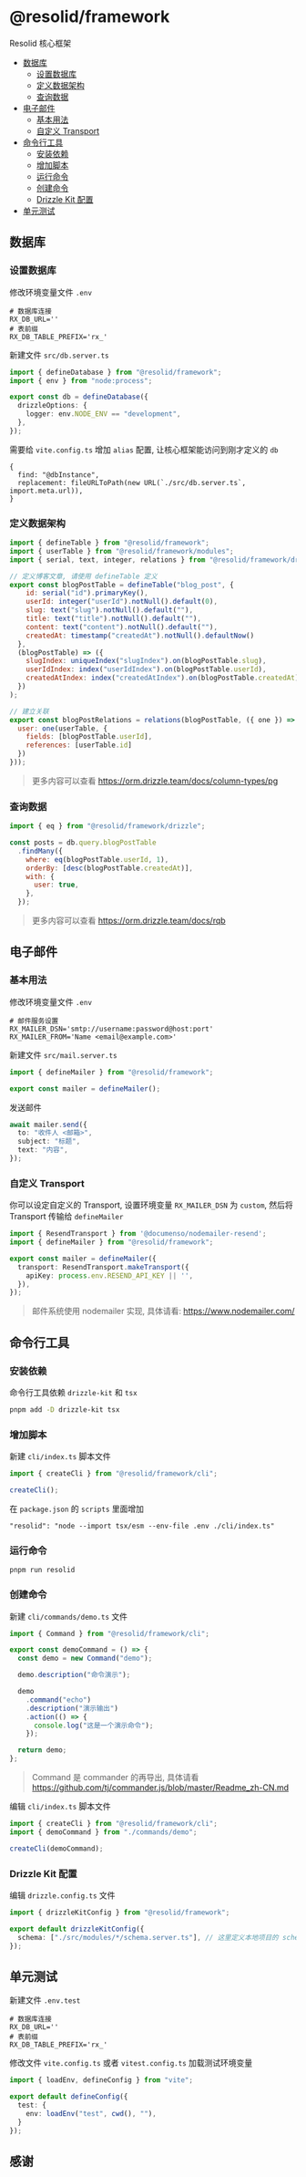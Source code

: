 # @resolid/framework

Resolid 核心框架

- [数据库](#数据库设置)
  * [设置数据库](#设置数据库)
  * [定义数据架构](#定义数据架构)
  * [查询数据](#查询数据)
- [电子邮件](#电子邮件)
  * [基本用法](#基本用法)
  * [自定义 Transport](#自定义-Transport)
- [命令行工具](#命令行工具)
  * [安装依赖](#安装依赖)
  * [增加脚本](#增加脚本)
  * [运行命令](#运行命令)
  * [创建命令](#创建命令)
  * [Drizzle Kit 配置](#Drizzle-Kit-配置)
- [单元测试](#单元测试)

## 数据库

### 设置数据库

修改环境变量文件 `.env`

```text
# 数据库连接
RX_DB_URL=''
# 表前缀
RX_DB_TABLE_PREFIX='rx_'
```

新建文件 `src/db.server.ts`

```ts
import { defineDatabase } from "@resolid/framework";
import { env } from "node:process";

export const db = defineDatabase({
  drizzleOptions: {
    logger: env.NODE_ENV == "development",
  },
});
```

需要给 `vite.config.ts` 增加 `alias` 配置, 让核心框架能访问到刚才定义的 `db`

```
{
  find: "@dbInstance",
  replacement: fileURLToPath(new URL(`./src/db.server.ts`, import.meta.url)),
}
```

### 定义数据架构

```js
import { defineTable } from "@resolid/framework";
import { userTable } from "@resolid/framework/modules";
import { serial, text, integer, relations } from "@resolid/framework/drizzle";

// 定义博客文章, 请使用 defineTable 定义
export const blogPostTable = defineTable("blog_post", {
    id: serial("id").primaryKey(),
    userId: integer("userId").notNull().default(0),
    slug: text("slug").notNull().default(""),
    title: text("title").notNull().default(""),
    content: text("content").notNull().default(""), 
    createdAt: timestamp("createdAt").notNull().defaultNow()
  },
  (blogPostTable) => ({
    slugIndex: uniqueIndex("slugIndex").on(blogPostTable.slug),
    userIdIndex: index("userIdIndex").on(blogPostTable.userId),
    createdAtIndex: index("createdAtIndex").on(blogPostTable.createdAt)
  })
);

// 建立关联
export const blogPostRelations = relations(blogPostTable, ({ one }) => ({
  user: one(userTable, {
    fields: [blogPostTable.userId],
    references: [userTable.id]
  })
}));
```

> 更多内容可以查看 https://orm.drizzle.team/docs/column-types/pg

### 查询数据

```js
import { eq } from "@resolid/framework/drizzle";

const posts = db.query.blogPostTable
  .findMany({
    where: eq(blogPostTable.userId, 1),
    orderBy: [desc(blogPostTable.createdAt)],
    with: {
      user: true,
    },
  });
```

> 更多内容可以查看 https://orm.drizzle.team/docs/rqb
 
## 电子邮件

### 基本用法

修改环境变量文件 `.env`

```text
# 邮件服务设置
RX_MAILER_DSN='smtp://username:password@host:port'
RX_MAILER_FROM='Name <email@example.com>'
```

新建文件 `src/mail.server.ts`

```ts
import { defineMailer } from "@resolid/framework";

export const mailer = defineMailer();
```

发送邮件
```ts
await mailer.send({
  to: "收件人 <邮箱>",
  subject: "标题",
  text: "内容",
});
```

### 自定义 Transport

你可以设定自定义的 Transport, 设置环境变量 `RX_MAILER_DSN` 为 `custom`, 然后将 Transport 传输给 `defineMailer`

```ts
import { ResendTransport } from '@documenso/nodemailer-resend';
import { defineMailer } from "@resolid/framework";

export const mailer = defineMailer({
  transport: ResendTransport.makeTransport({
    apiKey: process.env.RESEND_API_KEY || '',
  }),
});
```

> 邮件系统使用 nodemailer 实现, 具体请看: https://www.nodemailer.com/

## 命令行工具

### 安装依赖

命令行工具依赖 `drizzle-kit` 和 `tsx`

```bash
pnpm add -D drizzle-kit tsx
```

### 增加脚本

新建 `cli/index.ts` 脚本文件

```ts
import { createCli } from "@resolid/framework/cli";

createCli();
```

在 `package.json` 的 `scripts` 里面增加

```text
"resolid": "node --import tsx/esm --env-file .env ./cli/index.ts"
```

### 运行命令

```shell
pnpm run resolid
```

### 创建命令

新建 `cli/commands/demo.ts` 文件

```ts
import { Command } from "@resolid/framework/cli";

export const demoCommand = () => {
  const demo = new Command("demo");

  demo.description("命令演示");

  demo
    .command("echo")
    .description("演示输出")
    .action(() => {
      console.log("这是一个演示命令");
    });

  return demo;
};
```

> Command 是 commander 的再导出, 具体请看 https://github.com/tj/commander.js/blob/master/Readme_zh-CN.md

编辑 `cli/index.ts` 脚本文件

```ts
import { createCli } from "@resolid/framework/cli";
import { demoCommand } from "./commands/demo";

createCli(demoCommand);
```

### Drizzle Kit 配置

编辑 `drizzle.config.ts` 文件

```ts
import { drizzleKitConfig } from "@resolid/framework";

export default drizzleKitConfig({
  schema: ["./src/modules/*/schema.server.ts"], // 这里定义本地项目的 schema
});
```

## 单元测试

新建文件 `.env.test`

```text
# 数据库连接
RX_DB_URL=''
# 表前缀
RX_DB_TABLE_PREFIX='rx_'
```

修改文件 `vite.config.ts` 或者 `vitest.config.ts` 加载测试环境变量
```ts
import { loadEnv, defineConfig } from "vite";

export default defineConfig({
  test: {
    env: loadEnv("test", cwd(), ""),
  }
});
```

## 感谢
